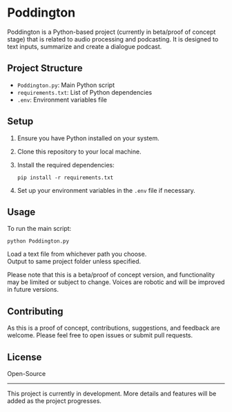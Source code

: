 # Poddington

Poddington is a Python-based project (currently in beta/proof of concept stage) that is related to audio processing and podcasting. It is designed to text inputs, summarize and create a dialogue podcast.

## Project Structure

- `Poddington.py`: Main Python script
- `requirements.txt`: List of Python dependencies
- `.env`: Environment variables file 

## Setup

1. Ensure you have Python installed on your system.
2. Clone this repository to your local machine.
3. Install the required dependencies:

   ```
   pip install -r requirements.txt
   ```

4. Set up your environment variables in the `.env` file if necessary.

## Usage

To run the main script:

```
python Poddington.py
```

Load a text file from whichever path you choose.  
Output to same project folder unless specified.

Please note that this is a beta/proof of concept version, and functionality may be limited or subject to change. Voices are robotic and will be improved in future versions.

## Contributing

As this is a proof of concept, contributions, suggestions, and feedback are welcome. Please feel free to open issues or submit pull requests.

## License

Open-Source

---

This project is currently in development. More details and features will be added as the project progresses.
